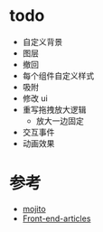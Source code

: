 # todo

- 自定义背景
- 图层
- 撤回
- 每个组件自定义样式
- 吸附
- 修改 ui
- 重写拖拽放大逻辑
  - 放大一边固定
- 交互事件
- 动画效果

# 参考

- [mojito](https://github.com/drinkjs/mojito)
- [Front-end-articles](https://github.com/woai3c/Front-end-articles/issues/20)
